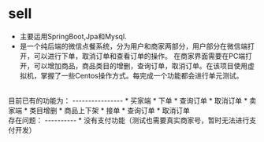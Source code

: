 # sell
* 主要运用SpringBoot,Jpa和Mysql.
* 是一个纯后端的微信点餐系统，分为用户和商家两部分，用户部分在微信端打开，可以进行下单，取消订单和查看订单的操作。
在商家界面需要在PC端打开，可以增加商品，商品类目的增删，查询订单，取消订单。在该项目使用虚拟机，掌握了一些Centos操作方式。每完成一个功能都会进行单元测试。
<br>
目前已有的功能为：
----------------
* 买家端
  * 下单
  * 查询订单
  * 取消订单
* 卖家端
  * 类目增删
  * 商品上下架
  * 接单
  * 查询订单
  * 取消订单
  <br>
存在问题：
----------
* 没有支付功能（测试也需要真实商家号，暂时无法进行支付开发）





